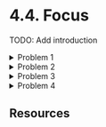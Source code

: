 # 4.4. Focus

TODO: Add introduction

<details>
    <summary>Problem 1</summary>

    TODO: Add problem description

    Missing outline on focusable elements

    <details>
        <summary>Solution</summary>
        TODO: Add solution
    </details>

</details>

<details>
    <summary>Problem 2</summary>

    TODO: Add problem description

    Wrong focus order

    <details>
        <summary>Solution</summary>
        TODO: Add solution
    </details>

</details>

<details>
    <summary>Problem 3</summary>

    TODO: Add problem description

    Focus traps

    <details>
        <summary>Solution</summary>
        TODO: Add solution
    </details>

</details>

<details>
    <summary>Problem 4</summary>

    TODO: Add problem description

    Focus in side nav

    <details>
        <summary>Solution</summary>
        TODO: Add solution

        https://developer.mozilla.org/en-US/docs/Web/HTML/Global_attributes/inert
    </details>

</details>

## Resources
